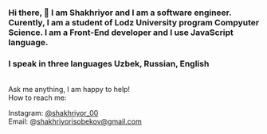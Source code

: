 ### Hi there, 👋 I am Shakhriyor and I am a software engineer.  Curently, I am a student of Lodz University program Compyuter Science. I am a Front-End developer and  I use JavaScript language. 
### I speak in three languages Uzbek, Russian, English
<br />
Ask me anything, I am happy to help!
<br />
How to reach me:

Instagram: [@shakhriyor_00](https://instagram.com/shakhriyor_00)
<br />
Email: @shakhriyorisobekov@gmail.com
